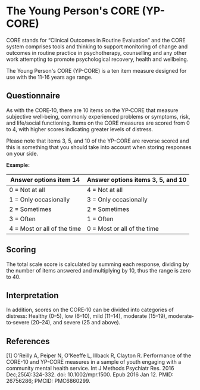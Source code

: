 # The Young Person's CORE (YP-CORE)

CORE stands for “Clinical Outcomes in Routine Evaluation” and the CORE system comprises tools and thinking to support monitoring of change and outcomes in routine practice in psychotherapy, counselling and any other work attempting to promote psychological recovery, health and wellbeing.

The Young Person's CORE (YP-CORE) is a ten item measure designed for use with the 11-16 years age range.

## Questionnaire

As with the CORE‐10, there are 10 items on the YP‐CORE that measure subjective well‐being, commonly experienced problems or symptoms, risk, and life/social functioning. Items on the CORE measures are scored from 0 to 4, with higher scores indicating greater levels of distress.

Please note that items 3, 5, and 10 of the YP-CORE are reverse scored and this is something that you should take into account when storing responses on your side.

**Example:**

| Answer options item 14      | Answer options items 3, 5, and 10 |
|-----------------------------|-----------------------------------|
| 0 = Not at all              | 4 = Not at all                    |
| 1 = Only occasionally       | 3 = Only occasionally             |
| 2 = Sometimes               | 2 = Sometimes                     |
| 3 = Often                   | 1 = Often                         |
| 4 = Most or all of the time | 0 = Most or all of the time       |

## Scoring

The total scale score is calculated by summing each response, dividing by the number of items answered and multiplying by 10, thus the range is zero to 40.

## Interpretation

In addition, scores on the CORE‐10 can be divided into categories of distress: Healthy (0–5), low (6–10), mild (11–14), moderate (15–19), moderate‐to‐severe (20–24), and severe (25 and above).

## References

[1] O'Reilly A, Peiper N, O'Keeffe L, Illback R, Clayton R. Performance of the CORE-10 and YP-CORE measures in a sample of youth engaging with a community mental health service. Int J Methods Psychiatr Res. 2016 Dec;25(4):324-332. doi: 10.1002/mpr.1500. Epub 2016 Jan 12. PMID: 26756286; PMCID: PMC6860299.